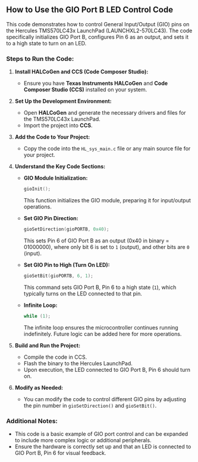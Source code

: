 ## How to Use the GIO Port B LED Control Code

This code demonstrates how to control General Input/Output (GIO) pins on the Hercules TMS570LC43x LaunchPad (LAUNCHXL2-570LC43). The code specifically initializes GIO Port B, configures Pin 6 as an output, and sets it to a high state to turn on an LED.

### Steps to Run the Code:

1. **Install HALCoGen and CCS (Code Composer Studio):**
   - Ensure you have **Texas Instruments HALCoGen** and **Code Composer Studio (CCS)** installed on your system.

2. **Set Up the Development Environment:**
   - Open **HALCoGen** and generate the necessary drivers and files for the TMS570LC43x LaunchPad.
   - Import the project into **CCS**.

3. **Add the Code to Your Project:**

   - Copy the code into the `HL_sys_main.c` file or any main source file for your project.

4. **Understand the Key Code Sections:**

   - **GIO Module Initialization:**
     ```c
     gioInit(); 
     ```
     This function initializes the GIO module, preparing it for input/output operations.
   
   - **Set GIO Pin Direction:**
     ```c
     gioSetDirection(gioPORTB, 0x40);
     ```
     This sets Pin 6 of GIO Port B as an output (0x40 in binary = 01000000), where only bit 6 is set to `1` (output), and other bits are `0` (input).
   
   - **Set GIO Pin to High (Turn On LED):**
     ```c
     gioSetBit(gioPORTB, 6, 1);
     ```
     This command sets GIO Port B, Pin 6 to a high state (`1`), which typically turns on the LED connected to that pin.

   - **Infinite Loop:**
     ```c
     while (1);
     ```
     The infinite loop ensures the microcontroller continues running indefinitely. Future logic can be added here for more operations.

5. **Build and Run the Project:**
   - Compile the code in CCS.
   - Flash the binary to the Hercules LaunchPad.
   - Upon execution, the LED connected to GIO Port B, Pin 6 should turn on.

6. **Modify as Needed:**
   - You can modify the code to control different GIO pins by adjusting the pin number in `gioSetDirection()` and `gioSetBit()`.

### Additional Notes:
- This code is a basic example of GIO port control and can be expanded to include more complex logic or additional peripherals.
- Ensure the hardware is correctly set up and that an LED is connected to GIO Port B, Pin 6 for visual feedback.
